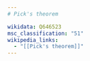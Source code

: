 ```yaml
---
# Pick's theorem

wikidata: Q646523
msc_classification: "51"
wikipedia_links:
  - "[[Pick's theorem]]"
---
```

